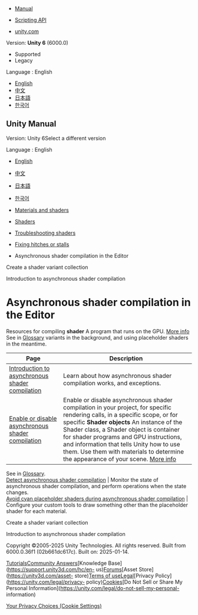 [](https://docs.unity3d.com)

  * [Manual](../Manual/index.html)
  * [Scripting API](../ScriptReference/index.html)

  * [unity.com](https://unity.com/)

Version: **Unity 6** (6000.0)

  * Supported
  * Legacy

Language : English

  * [English](/Manual/AsynchronousShaderCompilation.html)
  * [中文](/cn/current/Manual/AsynchronousShaderCompilation.html)
  * [日本語](/ja/current/Manual/AsynchronousShaderCompilation.html)
  * [한국어](/kr/current/Manual/AsynchronousShaderCompilation.html)

[](https://docs.unity3d.com)

## Unity Manual

Version: Unity 6Select a different version

Language : English

  * [English](/Manual/AsynchronousShaderCompilation.html)
  * [中文](/cn/current/Manual/AsynchronousShaderCompilation.html)
  * [日本語](/ja/current/Manual/AsynchronousShaderCompilation.html)
  * [한국어](/kr/current/Manual/AsynchronousShaderCompilation.html)

  * [Materials and shaders](materials-and-shaders.html)
  * [Shaders](Shaders.html)
  * [Troubleshooting shaders](shader-troubleshooting.html)
  * [Fixing hitches or stalls](shader-reduce-stalling.html)
  * Asynchronous shader compilation in the Editor

[](shader-variant-collections.html)

Create a shader variant collection

[](AsynchronousShaderCompilation-introduction.html)

Introduction to asynchronous shader compilation

# Asynchronous shader compilation in the Editor

Resources for compiling **shader** A program that runs on the GPU. [More
info](Shaders.html)  
See in [Glossary](Glossary.html#Shader) variants in the background, and using
placeholder shaders in the meantime.

Page | Description  
---|---  
[Introduction to asynchronous shader compilation](AsynchronousShaderCompilation-introduction.html) | Learn about how asynchronous shader compilation works, and exceptions.  
[Enable or disable asynchronous shader compilation](AsynchronousShaderCompilation-enable-or-disable.html) | Enable or disable asynchronous shader compilation in your project, for specific rendering calls, in a specific scope, or for specific **Shader objects** An instance of the Shader class, a Shader object is container for shader programs and GPU instructions, and information that tells Unity how to use them. Use them with materials to determine the appearance of your scene. [More info](shader-objects.html)  
See in [Glossary](Glossary.html#Shaderobject).  
[Detect asynchronous shader compilation](AsynchronousShaderCompilation-detect.html) | Monitor the state of asynchronous shader compilation, and perform operations when the state changes.  
[Avoid cyan placeholder shaders during asynchronous shader compilation](AsynchronousShaderCompilation-avoid-cyan-placeholder-shaders.html) | Configure your custom tools to draw something other than the placeholder shader for each material.  
  
[](shader-variant-collections.html)

Create a shader variant collection

[](AsynchronousShaderCompilation-introduction.html)

Introduction to asynchronous shader compilation

Copyright ©2005-2025 Unity Technologies. All rights reserved. Built from
6000.0.36f1 (02b661dc617c). Built on: 2025-01-14.

[Tutorials](https://learn.unity.com/)[Community
Answers](https://answers.unity3d.com)[Knowledge
Base](https://support.unity3d.com/hc/en-
us)[Forums](https://forum.unity3d.com)[Asset Store](https://unity3d.com/asset-
store)[Terms of
use](https://docs.unity3d.com/Manual/TermsOfUse.html)[Legal](https://unity.com/legal)[Privacy
Policy](https://unity.com/legal/privacy-
policy)[Cookies](https://unity.com/legal/cookie-policy)[Do Not Sell or Share
My Personal Information](https://unity.com/legal/do-not-sell-my-personal-
information)

[Your Privacy Choices (Cookie Settings)](javascript:void\(0\);)

